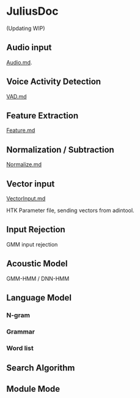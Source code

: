
# JuliusDoc

(Updating WIP)

## Audio input

[Audio.md](Audio.md).

## Voice Activity Detection

[VAD.md](VAD.md)

## Feature Extraction

[Feature.md](Feature.md)

## Normalization / Subtraction

[Normalize.md](Normalize.md)

## Vector input

[VectorInput.md](VectorInput.md)

HTK Parameter file, sending vectors from adintool.

## Input Rejection

GMM input rejection

## Acoustic Model

GMM-HMM / DNN-HMM

## Language Model

### N-gram

### Grammar

### Word list

## Search Algorithm

## Module Mode
